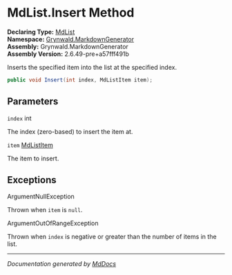 ﻿<!--  
  <auto-generated>   
    The contents of this file were generated by a tool.  
    Changes to this file may be list if the file is regenerated  
  </auto-generated>   
-->

# MdList.Insert Method

**Declaring Type:** [MdList](../index.md)  
**Namespace:** [Grynwald.MarkdownGenerator](../../index.md)  
**Assembly:** Grynwald.MarkdownGenerator  
**Assembly Version:** 2.6.49\-pre+a57fff491b

Inserts the specified item into the list at the specified index.

```csharp
public void Insert(int index, MdListItem item);
```

## Parameters

`index`  int

The index (zero\-based) to insert the item at.

`item`  [MdListItem](../../MdListItem/index.md)

The item to insert.

## Exceptions

ArgumentNullException

Thrown when `item` is `null`.

ArgumentOutOfRangeException

Thrown when `index` is negative or greater than the number of items in the list.

___

*Documentation generated by [MdDocs](https://github.com/ap0llo/mddocs)*
